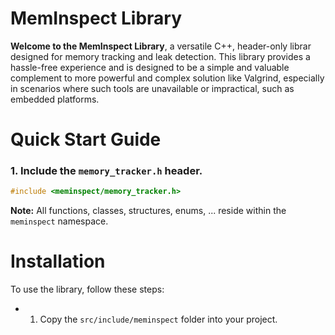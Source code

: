 MemInspect Library
==================

**Welcome to the MemInspect Library**, a versatile C++, header-only librar designed for memory tracking and leak detection.
This library provides a hassle-free experience and is designed to be a simple and valuable complement to more powerful and complex solution like Valgrind, especially in scenarios where such tools are unavailable or impractical, such as embedded platforms.

# Quick Start Guide

### 1. Include the `memory_tracker.h` header.

```CPP
#include <meminspect/memory_tracker.h>
```

**Note:** All functions, classes, structures, enums, ...  reside within the `meminspect` namespace.

<TBC>

# Installation

To use the library, follow these steps:

- 1. Copy the `src/include/meminspect` folder into your project.

